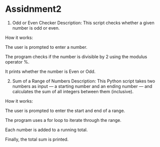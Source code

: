 # Assidnment2
1. Odd or Even Checker
Description:
This script checks whether a given number is odd or even.

How it works:

The user is prompted to enter a number.

The program checks if the number is divisible by 2 using the modulus operator %.

It prints whether the number is Even or Odd.


2. Sum of a Range of Numbers
Description:
This Python script takes two numbers as input — a starting number and an ending number — and calculates the sum of all integers between them (inclusive).

How it works:

The user is prompted to enter the start and end of a range.

The program uses a for loop to iterate through the range.

Each number is added to a running total.

Finally, the total sum is printed.
